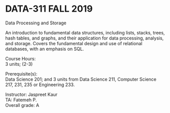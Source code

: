 # DATA-311  FALL 2019
Data Processing and Storage  

An introduction to fundamental data structures, including lists, stacks, trees, hash tables, and graphs, and their application for data processing, analysis, and storage. Covers the fundamental design and use of relational databases, with an emphasis on SQL.  

Course Hours:  
3 units; (2-3)  

Prerequisite(s):  
Data Science 201; and 3 units from Data Science 211, Computer Science 217, 231, 235 or Engineering 233.  

Instructor: Jaspreet Kaur  
TA: Fatemeh P.  
Overall grade: A  
